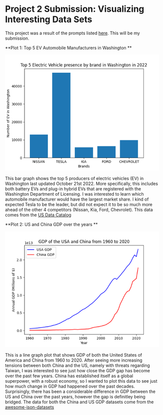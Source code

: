 # Project 2 Submission: Visualizing Interesting Data Sets

This project was a result of the prompts listed [here](https://github.com/mikeizbicki/cmc-csci040/tree/2022fall/project_02). This will be my submission. 

**Plot 1: Top 5 EV Automobile Manufacturers in Washington **


![EV By Brand in Washington](ev_washington.png)

This bar graph shows the top 5 producers of electric vehicles (EV) in Washington last updated October 21st 2022. More specifically, this includes both battery EVs and plug-in hybrid EVs that are registered with the Washington Department of Licensing. I was interested to learn which automobile manufacturer would have the largest market share. I kind of expected Tesla to be the leader, but did not expect it to be so much more ahead of the other 4 competitors (Nissan, Kia, Ford, Chevrolet). This data comes from the [US Data Catalog](https://catalog.data.gov/dataset/electric-vehicle-population-data)


**Plot 2: US and China GDP over the years **

![US and China GDP](us_china_gdp.png)

This is a line graph plot that shows GDP of both the United States of America and China from 1960 to 2020. After seeing more increasing tensions between both China and the US, namely with threats regarding Taiwan, I was interested to see just how close the GDP gap has become over the past few years. China has established itself as a global superpower, with a robust economy, so I wanted to plot this data to see just how much change in GDP had happened over the past decades. Surprisingly, there has been a considerable difference in GDP between the US and China over the past years, however the gap is definitley being bridged. The data for both the China and US GDP datasets come from the [awesome-json-datasets](https://github.com/jdorfman/awesome-json-datasets)

